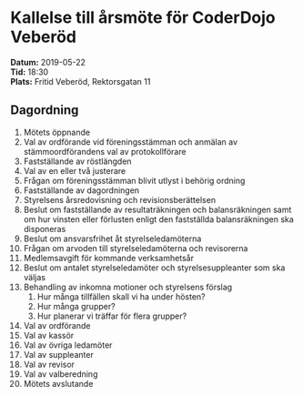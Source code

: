 Kallelse till årsmöte för CoderDojo Veberöd
===========================================
**Datum:** 2019-05-22  
**Tid:** 18:30  
**Plats:** Fritid Veberöd, Rektorsgatan 11

## Dagordning
1.  Mötets öppnande  
2.  Val av ordförande vid föreningsstämman och anmälan av 
    stämmoordförandens val av protokollförare  
3.  Fastställande av röstlängden  
4.  Val av en eller två justerare  
5.  Frågan om föreningsstämman blivit utlyst i behörig ordning  
6.  Fastställande av dagordningen  
7.  Styrelsens årsredovisning och revisionsberättelsen  
8.  Beslut om fastställande av resultaträkningen och balansräkningen 
    samt om hur vinsten eller förlusten enligt den fastställda 
    balansräkningen ska disponeras  
9.  Beslut om ansvarsfrihet åt styrelseledamöterna  
10. Frågan om arvoden till styrelseledamöterna och revisorerna  
11. Medlemsavgift för kommande verksamhetsår  
12. Beslut om antalet styrelseledamöter och styrelsesuppleanter som 
    ska väljas  
13. Behandling av inkomna motioner och styrelsens förslag  
    1. Hur många tillfällen skall vi ha under hösten?
    2. Hur många grupper? 
    3. Hur planerar vi träffar för flera grupper?
14. Val av ordförande  
15. Val av kassör  
16. Val av övriga ledamöter  
17. Val av suppleanter  
18. Val av revisor  
19. Val av valberedning  
20. Mötets avslutande